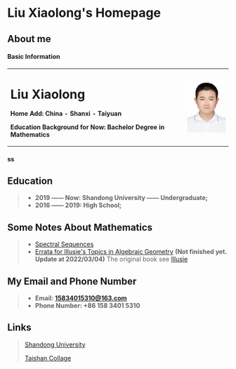 # Liu Xiaolong's Homepage
## About me
#### Basic Information
<table border="0">
  <tr>
    <td width="80%">
      <h1>Liu Xiaolong</h1>
      <p><b>Home Add: China - Shanxi - Taiyuan</b></p>
      <p><b>Education Background for Now: Bachelor Degree in Mathematics</b></p>
    </td>
    <td width="20%">
      <img src="/MyPhoto.jpg" width="100%"> 
    </td>
  </tr>
</table>

#### ss

## Education

> + **2019 —— Now: Shandong University —— Undergraduate;**
> + **2016 —— 2019: High School;**

## Some Notes About Mathematics
> + [Spectral Sequences](/SpectralSequence.pdf)
> + [Errata for Illusie's Topics in Algebraic Geometry](/IllusieErrata.pdf) **(Not finished yet. Update at 2022/03/04)** The original book see [Illusie](http://staff.ustc.edu.cn/~yiouyang/Illusie.pdf)

## My Email and Phone Number
> + **Email: 15834015310@163.com**
> + **Phone Number: +86 158 3401 5310**

## Links
> [Shandong University](https://www.sdu.edu.cn/)
> 
> [Taishan Collage](https://www.tsxt.sdu.edu.cn/)
